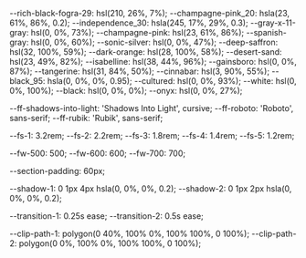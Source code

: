 <link rel="preconnect" href="https://fonts.googleapis.com">
<link rel="preconnect" href="https://fonts.gstatic.com" crossorigin>
<link
  href="https://fonts.googleapis.com/css2?family=Roboto:wght@400;500&family=Rubik:wght@400;500;600;700&family=Shadows+Into+Light&display=swap"
  rel="stylesheet">






  <script type="module" src="https://unpkg.com/ionicons@5.5.2/dist/ionicons/ionicons.esm.js"></script>
<script nomodule src="https://unpkg.com/ionicons@5.5.2/dist/ionicons/ionicons.js"></script>


<!---color-->
--rich-black-fogra-29: hsl(210, 26%, 7%);
--champagne-pink_20: hsla(23, 61%, 86%, 0.2);
--independence_30: hsla(245, 17%, 29%, 0.3);
--gray-x-11-gray: hsl(0, 0%, 73%);
--champagne-pink: hsl(23, 61%, 86%);
--spanish-gray: hsl(0, 0%, 60%);
--sonic-silver: hsl(0, 0%, 47%);
--deep-saffron: hsl(32, 100%, 59%);
--dark-orange: hsl(28, 100%, 58%);
--desert-sand: hsl(23, 49%, 82%);
--isabelline: hsl(38, 44%, 96%);
--gainsboro: hsl(0, 0%, 87%);
--tangerine: hsl(31, 84%, 50%);
--cinnabar: hsl(3, 90%, 55%);
--black_95: hsla(0, 0%, 0%, 0.95);
--cultured: hsl(0, 0%, 93%);
--white: hsl(0, 0%, 100%);
--black: hsl(0, 0%, 0%);
--onyx: hsl(0, 0%, 27%);

<!-----Typography--->
--ff-shadows-into-light: 'Shadows Into Light', cursive;
--ff-roboto: 'Roboto', sans-serif;
--ff-rubik: 'Rubik', sans-serif;

--fs-1: 3.2rem;
--fs-2: 2.2rem;
--fs-3: 1.8rem;
--fs-4: 1.4rem;
--fs-5: 1.2rem;

--fw-500: 500;
--fw-600: 600;
--fw-700: 700;



<!-----Spacing--->

--section-padding: 60px;


<!---shadow--->

--shadow-1: 0 1px 4px hsla(0, 0%, 0%, 0.2);
--shadow-2: 0 1px 2px hsla(0, 0%, 0%, 0.2);

<!----trasition--->
--transition-1: 0.25s ease;
--transition-2: 0.5s ease;


<!----clip path--->

--clip-path-1: polygon(0 40%, 100% 0%, 100% 100%, 0 100%);
--clip-path-2: polygon(0 0%, 100% 0%, 100% 100%, 0 100%);
